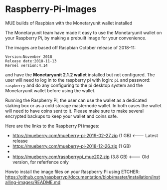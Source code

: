 # Raspberry-Pi-Images
MUE builds of Raspbian with the Monetaryunit wallet installed

The Monetaryunit team have made it easy to use the Monetaryunit wallet on your Raspberry Pi, by making a prebuilt image for your convenience. 

The images are based off Raspbian October release of 2018-11: 

    Version:November 2018
    Release date:2018-11-13
    Kernel version:4.14

and have the **Monetaryunit 2.1.2 wallet** installed but not configured. The user will need to log in to the raspberry pi with login: `pi` and password: `raspberry` and do any configuring to the pi desktop system and the Monetaryunit wallet before using the wallet.

Running the Raspberry Pi, the user can use the wallet as a dedicated staking box or as a cold storage masternode wallet. In both cases the wallet will need to have coins sent to it. Please make sure to make several encrypted backups to keep your wallet and coins safe.

Here are the links to the Raspberry Pi images:

* https://mueberry.com/mueberry-pi-2019-02-27.zip (1 GB) <--- Latest release 
* https://mueberry.com/mueberry-pi-2018-12-26.zip (1 GB)
*
* https://mueberry.com/raspberrypi_mue202.zip (3.8 GB) <--- Old version, for referfence only


Howto install the image files on your Raspberry Pi using ETCHER:
https://github.com/raspberrypi/documentation/blob/master/installation/installing-images/README.md
